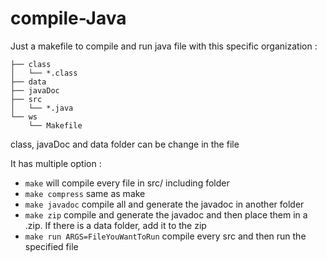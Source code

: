 # compile-Java

Just a makefile to compile and run java file with this specific organization :

```.
├── class
│   └── *.class
├── data
├── javaDoc
├── src
│   └── *.java
└── ws
    └── Makefile
   ```

class, javaDoc and data folder can be change in the file

It has multiple option :

- `make` will compile every file in src/ including folder
- `make compress` same as make
- `make javadoc` compile all and generate the javadoc in another folder
- `make zip` compile and generate the javadoc and then place them in a .zip. If there is a data folder, add it to the zip
- `make run ARGS=FileYouWantToRun` compile every src and then run the specified file
